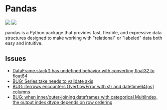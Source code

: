 # Pandas

[![](https://img.shields.io/badge/pandas-docs-green)](https://pandas.pydata.org/pandas-docs/stable/)
[![](https://img.shields.io/badge/pandas-repo-blue)](https://github.com/pandas-dev/pandas)

pandas is a Python package that provides fast, flexible, and expressive data structures designed to make working with "relational" or "labeled" data both easy and intuitive.

## Issues

- [DataFrame.stack() has undefined behavior with converting float32 to float64](https://github.com/pandas-dev/pandas/issues/51059)
- [BUG: Series.take needs to validate axis](https://github.com/pandas-dev/pandas/issues/51022)
- [BUG: iterrows encounters OverflowError with str and datetime64[ns] columns](<https://github.com/pandas-dev/pandas/issues/35665>)
- [BUG: when inner/outer-joining dataframes with categorical MultiIndex, the output index dtype depends on row ordering](https://github.com/pandas-dev/pandas/issues/50906)
